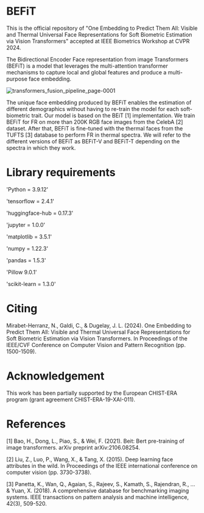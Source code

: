 # BEFiT

This is the official repository of "One Embedding to Predict Them All: Visible and Thermal Universal Face Representations for Soft Biometric  Estimation via Vision Transformers" accepted at IEEE Biometrics Workshop at CVPR 2024.

The Bidirectional Encoder Face representation from image Transformers (BEFiT) is a model that leverages the multi-attention transformer mechanisms to capture local and global features and produce a multi-purpose face embedding.

![transformers_fusion_pipeline_page-0001](https://github.com/nmirabeth/BEFiT/assets/48354399/fa4d5ac5-5d32-4d06-86a9-6a2e7b2e7900)

The unique face embedding produced by BEFiT enables the estimation of different demographics without having to re-train the model for each soft-biometric trait.
Our model is based on the BEiT [1] implementation. We train BEFiT for FR on more than 200K RGB face images from the CelebA [2] dataset. After that, BEFiT is fine-tuned with the thermal faces from the TUFTS [3] database to perform FR in thermal spectra. We will refer to the different versions of BEFiT as BEFiT-V and BEFiT-T depending on the spectra in which they work.

# Library requirements

'Python = 3.9.12'

'tensorflow = 2.4.1'

'huggingface-hub = 0.17.3'

'jupyter = 1.0.0'

'matplotlib = 3.5.1'

'numpy = 1.22.3'

'pandas = 1.5.3'

'Pillow 9.0.1'

'scikit-learn = 1.3.0'

# Citing

Mirabet-Herranz, N., Galdi, C., & Dugelay, J. L. (2024). One Embedding to Predict Them All: Visible and Thermal Universal Face Representations for Soft Biometric Estimation via Vision Transformers. In Proceedings of the IEEE/CVF Conference on Computer Vision and Pattern Recognition (pp. 1500-1509).

# Acknowledgement

This work has been partially supported by the European CHIST-ERA program (grant agreement CHIST-ERA-19-XAI-011).

# References
[1] Bao, H., Dong, L., Piao, S., & Wei, F. (2021). Beit: Bert pre-training of image transformers. arXiv preprint arXiv:2106.08254.

[2] Liu, Z., Luo, P., Wang, X., & Tang, X. (2015). Deep learning face attributes in the wild. In Proceedings of the IEEE international conference on computer vision (pp. 3730-3738).

[3] Panetta, K., Wan, Q., Agaian, S., Rajeev, S., Kamath, S., Rajendran, R., ... & Yuan, X. (2018). A comprehensive database for benchmarking imaging systems. IEEE transactions on pattern analysis and machine intelligence, 42(3), 509-520.
